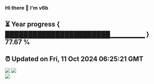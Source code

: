 ### Hi there 👋  I'm v6b  
⏳ Year progress { ███████████████████████▁▁▁▁▁▁▁ } 77.67 %
---
⏰ Updated on Fri, 11 Oct 2024 06:25:21 GMT
---
![](https://github-readme-stats.vercel.app/api?username=v6b&bg_color=30,e96443,904e95&title_color=fff&text_color=fff&layout=compact)
![](https://github-readme-stats.vercel.app/api/top-langs/?username=v6b&layout=compact&bg_color=30,e96443,904e95&title_color=fff&text_color=fff)  
![](https://gcore.jsdelivr.net/gh/v6b/v6b@main/assets/github-contribution-grid-snake.svg)

